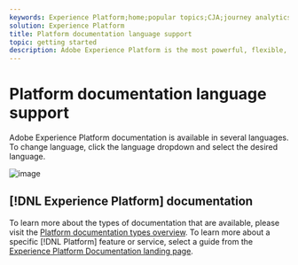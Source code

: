```yaml
---
keywords: Experience Platform;home;popular topics;CJA;journey analytics;customer journey analytics;campaign orchestration;orchestration;customer journey;journey;journey orchestration;capability;region
solution: Experience Platform
title: Platform documentation language support
topic: getting started
description: Adobe Experience Platform is the most powerful, flexible, and open system on the market for building and managing complete solutions that drive customer experience. Experience Platform enables organizations to centralize and standardize customer data and content from any system and apply data science and machine learning to dramatically improve the design and delivery of rich, personalized experiences.
---
```


# Platform documentation language support

Adobe Experience Platform documentation is available in several languages. To change language, click the language dropdown and select the desired language.

![image](assets/lang.jpg)

## [!DNL Experience Platform] documentation

To learn more about the types of documentation that are available, please visit the [Platform documentation types overview](overview.md). To learn more about a specific [!DNL Platform] feature or service, select a guide from the [Experience Platform Documentation landing page](https://experienceleague.corp.adobe.com/docs/experience-platform.html?lang=en).